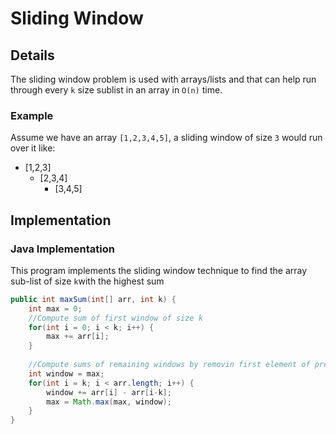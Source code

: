 # Sliding Window

## Details

The sliding window problem is used with arrays/lists and that can help run through every `k` size sublist in an array in `O(n)` time. 

### Example

Assume we have an array `[1,2,3,4,5]`, a sliding window of size `3` would run over it like:

- [1,2,3]
  - [2,3,4]
    - [3,4,5]

## Implementation

### Java Implementation

This program implements the sliding window technique to find the array sub-list of size `k`with the highest sum

```java
public int maxSum(int[] arr, int k) {
    int max = 0;
    //Compute sum of first window of size k
    for(int i = 0; i < k; i++) {
        max += arr[i];
    }
        
    //Compute sums of remaining windows by removin first element of previous window and adding last element of current window
	int window = max;
	for(int i = k; i < arr.length; i++) {
        window += arr[i] - arr[i-k];
        max = Math.max(max, window);
    }
}
```





